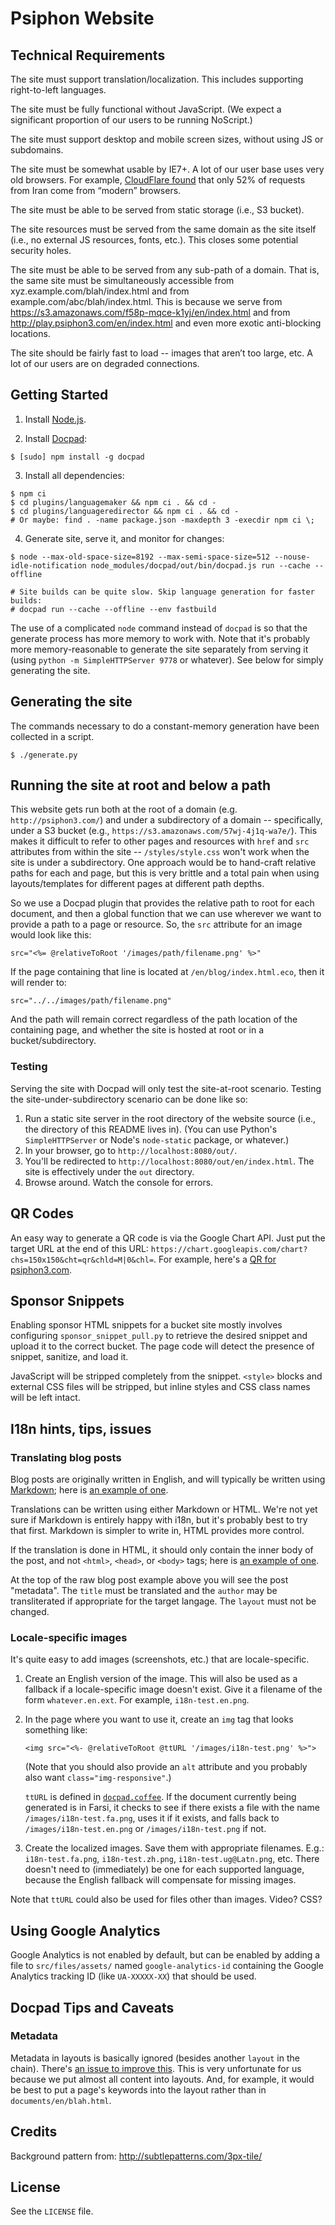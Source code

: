 # Psiphon Website

## Technical Requirements

The site must support translation/localization. This includes supporting right-to-left languages.

The site must be fully functional without JavaScript. (We expect a significant proportion of our users to be running NoScript.)

The site must support desktop and mobile screen sizes, without using JS or subdomains.

The site must be somewhat usable by IE7+. A lot of our user base uses very old browsers. For example, [CloudFlare found](https://blog.cloudflare.com/introducing-universal-ssl/) that only 52% of requests from Iran come from “modern” browsers.

The site must be able to be served from static storage (i.e., S3 bucket).

The site resources must be served from the same domain as the site itself (i.e., no external JS resources, fonts, etc.). This closes some potential security holes.

The site must be able to be served from any sub-path of a domain. That is, the same site must be simultaneously accessible from xyz.example.com/blah/index.html and from example.com/abc/blah/index.html. This is because we serve from https://s3.amazonaws.com/f58p-mqce-k1yj/en/index.html and from http://play.psiphon3.com/en/index.html and even more exotic anti-blocking locations.

The site should be fairly fast to load -- images that aren’t too large, etc. A lot of our users are on degraded connections.


## Getting Started

1. Install [Node.js](http://nodejs.org/).

2. Install [Docpad](http://docpad.org/):

  ```
  $ [sudo] npm install -g docpad
  ```

3. Install all dependencies:

  ```
  $ npm ci
  $ cd plugins/languagemaker && npm ci . && cd -
  $ cd plugins/languageredirector && npm ci . && cd -
  # Or maybe: find . -name package.json -maxdepth 3 -execdir npm ci \;
  ```

4. Generate site, serve it, and monitor for changes:

  ```
  $ node --max-old-space-size=8192 --max-semi-space-size=512 --nouse-idle-notification node_modules/docpad/out/bin/docpad.js run --cache --offline

  # Site builds can be quite slow. Skip language generation for faster builds:
  # docpad run --cache --offline --env fastbuild
  ```

  The use of a complicated `node` command instead of `docpad` is so that the generate process has more memory to work with. Note that it's probably more memory-reasonable to generate the site separately from serving it (using `python -m SimpleHTTPServer 9778` or whatever). See below for simply generating the site.

## Generating the site

The commands necessary to do a constant-memory generation have been collected in a script.

```
$ ./generate.py
```

## Running the site at root and below a path

This website gets run both at the root of a domain (e.g. `http://psiphon3.com/`) and under a subdirectory of a domain -- specifically, under a S3 bucket (e.g., `https://s3.amazonaws.com/57wj-4j1q-wa7e/`). This makes it difficult to refer to other pages and resources with `href` and `src` attributes from within the site -- `/styles/style.css` won't work when the site is under a subdirectory. One approach would be to hand-craft relative paths for each and page, but this is very brittle and a total pain when using layouts/templates for different pages at different path depths.

So we use a Docpad plugin that provides the relative path to root for each document, and then a global function that we can use wherever we want to provide a path to a page or resource. So, the `src` attribute for an image would look like this:

```
src="<%= @relativeToRoot '/images/path/filename.png' %>"
```

If the page containing that line is located at `/en/blog/index.html.eco`, then it will render to:

```
src="../../images/path/filename.png"
```

And the path will remain correct regardless of the path location of the containing page, and whether the site is hosted at root or in a bucket/subdirectory.

### Testing

Serving the site with Docpad will only test the site-at-root scenario. Testing the site-under-subdirectory scenario can be done like so:

1. Run a static site server in the root directory of the website source (i.e., the directory of this README lives in). (You can use Python's `SimpleHTTPServer` or Node's `node-static` package, or whatever.)
2. In your browser, go to `http://localhost:8080/out/`.
3. You'll be redirected to `http://localhost:8080/out/en/index.html`. The site is effectively under the `out` directory.
4. Browse around. Watch the console for errors.


## QR Codes

An easy way to generate a QR code is via the Google Chart API. Just put the target URL at the end of this URL: `https://chart.googleapis.com/chart?chs=150x150&cht=qr&chld=M|0&chl=`. For example, here's a [QR for psiphon3.com](https://chart.googleapis.com/chart?chs=150x150&cht=qr&chld=M|0&chl=http://psiphon3.com).


## Sponsor Snippets

Enabling sponsor HTML snippets for a bucket site mostly involves configuring `sponsor_snippet_pull.py` to retrieve the desired snippet and upload it to the correct bucket. The page code will detect the presence of snippet, sanitize, and load it.

JavaScript will be stripped completely from the snippet. `<style>` blocks and external CSS files will be stripped, but inline styles and CSS class names will be left intact.


## I18n hints, tips, issues

### Translating blog posts

Blog posts are originally written in English, and will typically be written using [Markdown](https://github.com/adam-p/markdown-here/wiki/Markdown-Cheatsheet); here is [an example of one](https://bitbucket.org/psiphon/psiphon-circumvention-system/raw/e74506889cb91ca4acdb9db3cc5f6b1c986dc577/Website/src/documents/en/blog/psiphon-a-technical-description.html.md).

Translations can be written using either Markdown or HTML. We're not yet sure if Markdown is entirely happy with i18n, but it's probably best to try that first. Markdown is simpler to write in, HTML provides more control.

If the translation is done in HTML, it should only contain the inner body of the post, and not `<html>`, `<head>`, or `<body>` tags; here is [an example of one](https://bitbucket.org/psiphon/psiphon-circumvention-system/src/cfc2d583bb8cd8f3c4a61d2d248a90c742389ff9/Website/src/documents/fa/blog/psiphon-a-technical-description.html).

At the top of the raw blog post example above you will see the post "metadata". The `title` must be translated and the `author` may be transliterated if appropriate for the target langage. The `layout` must not be changed.


### Locale-specific images

It's quite easy to add images (screenshots, etc.) that are locale-specific.

1. Create an English version of the image. This will also be used as a fallback if a locale-specific image doesn't exist. Give it a filename of the form `whatever.en.ext`. For example, `i18n-test.en.png`.

2. In the page where you want to use it, create an `img` tag that looks something like:
   ```
   <img src="<%- @relativeToRoot @ttURL '/images/i18n-test.png' %>">
   ```
   (Note that you should also provide an `alt` attribute and you probably also want `class="img-responsive"`.)

   `ttURL` is defined in [`docpad.coffee`](https://bitbucket.org/psiphon/psiphon-circumvention-system/src/tip/Website/docpad.coffee?at=default). If the document currently being generated is in Farsi, it checks to see if there exists a file with the name `/images/i18n-test.fa.png`, uses it if it exists, and falls back to `/images/i18n-test.en.png` or `/images/i18n-test.png` if not.

3. Create the localized images. Save them with appropriate filenames. E.g.: `i18n-test.fa.png`, `i18n-test.zh.png`, `i18n-test.ug@Latn.png`, etc. There doesn't need to (immediately) be one for each supported language, because the English fallback will compensate for missing images.

Note that `ttURL` could also be used for files other than images. Video? CSS?


## Using Google Analytics

Google Analytics is not enabled by default, but can be enabled by adding a file to `src/files/assets/` named `google-analytics-id` containing the Google Analytics tracking ID (like `UA-XXXXX-XX`) that should be used.


## Docpad Tips and Caveats

### Metadata

Metadata in layouts is basically ignored (besides another `layout` in the chain). There's [an issue to improve this](https://github.com/bevry/docpad/issues/458). This is very unfortunate for us because we put almost all content into layouts. And, for example, it would be best to put a page's keywords into the layout rather than in `documents/en/blah.html`.


## Credits

Background pattern from: http://subtlepatterns.com/3px-tile/

## License

See the `LICENSE` file.
